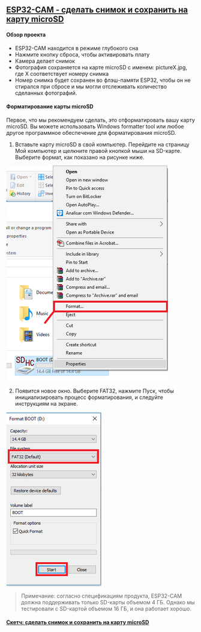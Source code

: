 ## [ESP32-CAM - сделать снимок и сохранить на карту microSD](https://randomnerdtutorials.com/esp32-cam-take-photo-save-microsd-card/)

#### Обзор проекта

- ESP32-CAM находится в режиме глубокого сна
- Нажмите кнопку сброса, чтобы активировать плату
- Камера делает снимок
- Фотография сохраняется на карте microSD с именем: pictureX.jpg, где X соответствует номеру снимка
- Номер снимка будет сохранен во флэш-памяти ESP32, чтобы он не стирался при сбросе и мы могли отслеживать количество сделанных фотографий.

#### Форматирование карты microSD

Первое, что мы рекомендуем сделать, это отформатировать вашу карту microSD. Вы можете использовать Windows formatter tool или любое другое программное обеспечение для форматирования microSD.

1. Вставьте карту microSD в свой компьютер. Перейдите на страницу Мой компьютер и щелкните правой кнопкой мыши на SD-карте. Выберите формат, как показано на рисунке ниже.

![Форматирование Windows на карте microSD, команда](format-SD-card-1.webp)

2. Появится новое окно. Выберите FAT32, нажмите Пуск, чтобы инициализировать процесс форматирования, и следуйте инструкциям на экране.

![Форматирование Windows на карте microSD, выбор FAT32](format-SD-card-2.webp)

> Примечание: согласно спецификациям продукта, ESP32-CAM должна поддерживать только SD-карты объемом 4 ГБ. Однако мы тестировали с SD-картой объемом 16 ГБ, и она работает хорошо.

#### [Скетч: сделать снимок и сохранить на карту microSD](esp32-cam-take-photo-save-microsd-card.ino)

